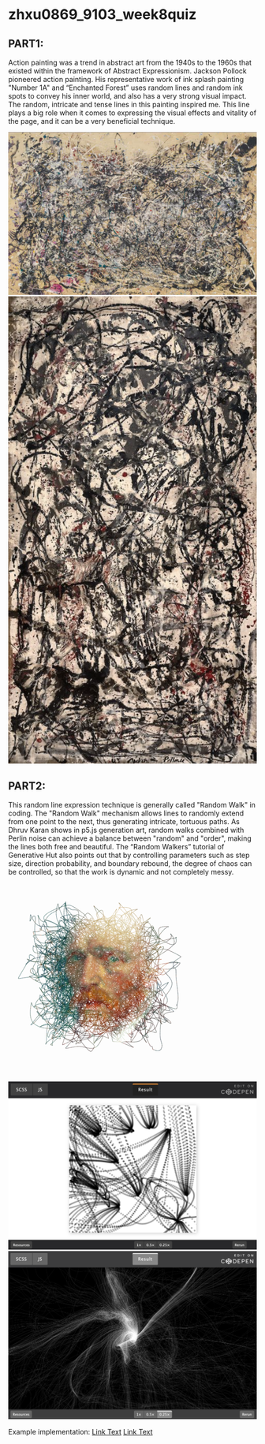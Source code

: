 # zhxu0869_9103_week8quiz
## PART1:
Action painting was a trend in abstract art from the 1940s to the 1960s that existed within the framework of Abstract Expressionism. Jackson Pollock pioneered action painting. His representative work of ink splash painting "Number 1A" and “Enchanted Forest” uses random lines and random ink spots to convey his inner world, and also has a very strong visual impact. The random, intricate and tense lines in this painting inspired me. This line plays a big role when it comes to expressing the visual effects and vitality of the page, and it can be a very beneficial technique. 

![An image of Number_1A](readmeImages/Number_1A.jpg)
![An image of EnchantedForest](readmeImages/EnchantedForest.png)


## PART2:
This random line expression technique is generally called "Random Walk" in coding. The "Random Walk" mechanism allows lines to randomly extend from one point to the next, thus generating intricate, tortuous paths. As Dhruv Karan shows in p5.js generation art, random walks combined with Perlin noise can achieve a balance between "random" and "order", making the lines both free and beautiful. The “Random Walkers” tutorial of Generative Hut also points out that by controlling parameters such as step size, direction probability, and boundary rebound, the degree of chaos can be controlled, so that the work is dynamic and not completely messy.

![An image of vg](readmeImages/vg.png)
![An image of p22](readmeImages/p22.png)
![An image of p23](readmeImages/p23.png)

Example implementation:
[Link Text](https://dhruvkaran.com/posts/recreating-paintings-with-p5js)
[Link Text](https://www.generativehut.com/post/random-walkers)